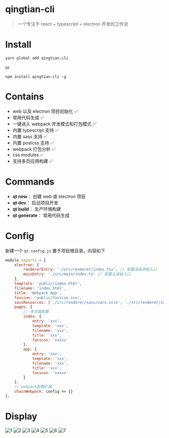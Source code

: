 # qingtian-cli

> 一个专注于 react + typescript + electron 开发的工作流

# Install

```
yarn global add qingtian-cli
```

or

```
npm install qingtian-cli -g
```

# Contains

-   web 以及 electron 项目初始化 ✅
-   常用代码生成 ✅
-   一键进入 webpack 开发模式和打包模式 ✅
-   内置 typescript 支持 ✅
-   内置 sass 支持 ✅
-   内置 postcss 支持 ✅
-   webpack 打包分析 ✅
-   css modules ✅
-   支持多页应用构建 ✅

# Commands

-   **qt new**： 创建 web 或 electron 项目
-   **qt dev**： 启动项目开发
-   **qt build**： 生产环境构建
-   **qt generate**： 常用代码生成

# Config

新建一个 `qt.config.js` 置于项目根目录，内容如下

```js
module.exports = {
    electron: {
        rendererEntry: './src/renderer/index.tsx', // 配置渲染进程入口
        mainEntry: './src/main/index.ts' // 配置主进程入口
    },
    template: 'public/index.html',
    filename: 'index.html',
    title: 'Webpack App',
    favicon: 'public/favicon.ico',
    sassResources: ['./src/renderer/sass/vars.scss', './src/renderer/sass/mixins.scss'], // sass工具注入
    pages: {
        // 多页面配置
        index: {
            entry: 'xxx',
            template: 'xxx',
            filename: 'xxx',
            title: 'xxx',
            favicon: 'xxxxx'
        },
        app: {
            entry: 'xxx',
            template: 'xxx',
            filename: 'xxx',
            title: 'xxx',
            favicon: 'xxxxx'
        }
    },
    // webpack配置扩展
    chainWebpack: config => {}
};
```

# Display

![1](public/1.png)
![2](public/2.png)
![3](public/3.png)
![4](public/4.png)
![5](public/5.png)
![6](public/6.png)
![7](public/7.png)
